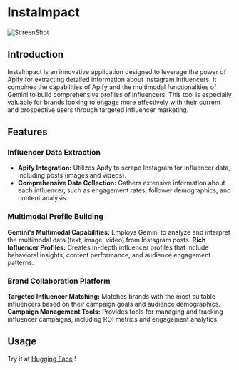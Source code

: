 # InstaImpact 
![ScreenShot](https://raw.github.com/{shashnkvats}/{Lablab-Gemini-AI-Hackathon}/{master}/{screenshot.png})
## Introduction
<p>InstaImpact is an innovative application designed to leverage the power of Apify for extracting detailed information about Instagram influencers. It combines the capabilities of Apify and the multimodal functionalities of Gemini to build comprehensive profiles of influencers. This tool is especially valuable for brands looking to engage more effectively with their current and prospective users through targeted influencer marketing.</p>

## Features
### Influencer Data Extraction
* <b>Apify Integration:</b> Utilizes Apify to scrape Instagram for influencer data, including posts (images and videos).
* <b>Comprehensive Data Collection:</b> Gathers extensive information about each influencer, such as engagement rates, follower demographics, and content analysis.
### Multimodal Profile Building
<b>Gemini's Multimodal Capabilities:</b> Employs Gemini to analyze and interpret the multimodal data (text, image, video) from Instagram posts.
<b>Rich Influencer Profiles:</b> Creates in-depth influencer profiles that include behavioral insights, content performance, and audience engagement patterns.
### Brand Collaboration Platform
<b>Targeted Influencer Matching:</b> Matches brands with the most suitable influencers based on their campaign goals and audience demographics.
<b>Campaign Management Tools:</b> Provides tools for managing and tracking influencer campaigns, including ROI metrics and engagement analytics.

## Usage
Try it at [Hugging Face](https://huggingface.co/spaces/LabLabImpact/InstaImpact) !  
